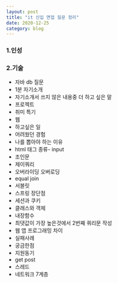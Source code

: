 ```yaml
---
layout: post
title: "it 신입 면접 질문 정리"
date: 2020-12-25
category: blog
---
```


### 1.인성

### 2.기술

- 자바 db 질문
- 1분 자기소개
- 자기소개서 쓰지 않은 내용중 더 하고 싶은 말
- 프로젝트
- 취미 특기
- 웹
- 하고싶은 일
- 어려웠던 경험
- 나를 뽑아야 하는 이유
- html 태그 종류- input
- 조인문
- 제이쿼리
- 오버라이딩 오버로딩
- equal join
- 서블릿
- 스프링 장단점
- 세션과 쿠키
- 클래스와 객체
- 내장함수
- 최댓값이 가장 높은것에서 2번째 쿼리문 작성
- 웹 앱 프로그래밍 차이
- 실패사례
- 궁금한점
- 지원동기
- get post
- 스레드
- 네트워크 7계층
